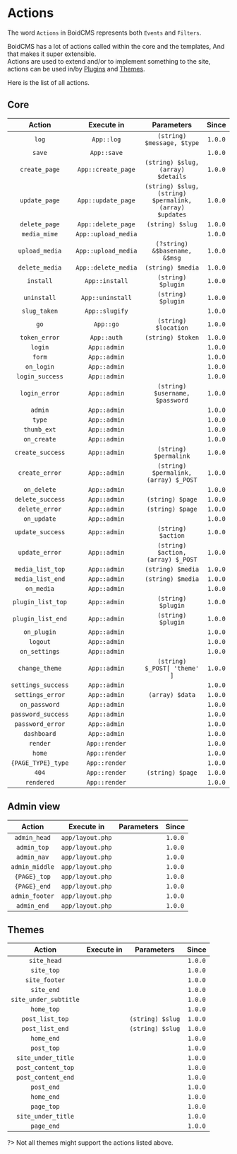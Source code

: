 # Actions
The word `Actions` in BoidCMS represents both `Events` and `Filters`. 

BoidCMS has a lot of actions called within the core and the templates, And that makes it super extensible.     
Actions are used to extend and/or to implement something to the site, actions can be used in/by [Plugins](plugins/) and [Themes](themes/).       


Here is the list of all actions.

## Core

|         Action       |    Execute in    |               Parameters           |   Since  |
| :------------------: | :--------------: | :--------------------------------: | :------: |
|         `log`        |    `App::log`    |     `(string) $message, $type`     |  `1.0.0` |
|         `save`       |    `App::save`   |                                    |  `1.0.0` |
|      `create_page`   |`App::create_page`|  `(string) $slug, (array) $details`|  `1.0.0` |
|      `update_page`   |`App::update_page`| `(string) $slug, (string) $permalink, (array) $updates`|  `1.0.0` |
|      `delete_page`   |`App::delete_page`|           `(string) $slug`         |  `1.0.0` |
|      `media_mime`    |`App::upload_media`|                                   |  `1.0.0` |
|     `upload_media`   |`App::upload_media`|   `(?string) &$basename, &$msg`   |  `1.0.0` |
|     `delete_media`   |`App::delete_media`|         `(string) $media`         |  `1.0.0` |
|       `install`      |  `App::install`  |        `(string) $plugin`          |  `1.0.0` |
|      `uninstall`     | `App::uninstall` |        `(string) $plugin`          |  `1.0.0` |
|      `slug_taken`    |  `App::slugify`  |                                    |  `1.0.0` |
|          `go`        |     `App::go`    |       `(string) $location`         |  `1.0.0` |
|     `token_error`    |    `App::auth`   |         `(string) $token`          |  `1.0.0` |
|         `login`      |   `App::admin`   |                                    |  `1.0.0` |
|         `form`       |   `App::admin`   |                                    |  `1.0.0` |
|       `on_login`     |   `App::admin`   |                                    |  `1.0.0` |
|    `login_success`   |   `App::admin`   |                                    |  `1.0.0` |
|     `login_error`    |   `App::admin`   |  `(string) $username, $password`   |  `1.0.0` |
|        `admin`       |   `App::admin`   |                                    |  `1.0.0` |
|         `type`       |   `App::admin`   |                                    |  `1.0.0` |
|      `thumb_ext`     |   `App::admin`   |                                    |  `1.0.0` |
|      `on_create`     |   `App::admin`   |                                    |  `1.0.0` |
|    `create_success`  |   `App::admin`   |       `(string) $permalink`        |  `1.0.0` |
|     `create_error`   |   `App::admin`   |`(string) $permalink, (array) $_POST`|  `1.0.0` |
|      `on_delete`     |   `App::admin`   |                                    |  `1.0.0` |
|   `delete_success`   |   `App::admin`   |          `(string) $page`          |  `1.0.0` |
|    `delete_error`    |   `App::admin`   |          `(string) $page`          |  `1.0.0` |
|      `on_update`     |   `App::admin`   |                                    |  `1.0.0` |
|    `update_success`  |   `App::admin`   |         `(string) $action`         |  `1.0.0` |
|     `update_error`   |   `App::admin`   | `(string) $action, (array) $_POST` |  `1.0.0` |
|    `media_list_top`  |   `App::admin`   |          `(string) $media`         |  `1.0.0` |
|    `media_list_end`  |   `App::admin`   |          `(string) $media`         |  `1.0.0` |
|      `on_media`      |   `App::admin`   |                                    |  `1.0.0` |
|   `plugin_list_top`  |   `App::admin`   |         `(string) $plugin`         |  `1.0.0` |
|   `plugin_list_end`  |   `App::admin`   |         `(string) $plugin`         |  `1.0.0` |
|      `on_plugin`     |   `App::admin`   |                                    |  `1.0.0` |
|        `logout`      |   `App::admin`   |                                    |  `1.0.0` |
|     `on_settings`    |   `App::admin`   |                                    |  `1.0.0` |
|    `change_theme`    |   `App::admin`   |     `(string) $_POST[ 'theme' ]`   |  `1.0.0` |
|  `settings_success`  |   `App::admin`   |                                    |  `1.0.0` |
|   `settings_error`   |   `App::admin`   |          `(array) $data`           |  `1.0.0` |
|     `on_password`    |   `App::admin`   |                                    |  `1.0.0` |
|  `password_success`  |   `App::admin`   |                                    |  `1.0.0` |
|   `password_error`   |   `App::admin`   |                                    |  `1.0.0` |
|      `dashboard`     |   `App::admin`   |                                    |  `1.0.0` |
|       `render`       |   `App::render`  |                                    |  `1.0.0` |
|        `home`        |   `App::render`  |                                    |  `1.0.0` |
|   `{PAGE_TYPE}_type` |   `App::render`  |                                    |  `1.0.0` |
|         `404`        |   `App::render`  |          `(string) $page`          |  `1.0.0` |
|      `rendered`      |   `App::render`  |                                    |  `1.0.0` |


## Admin view

|       Action      |      Execute in     |  Parameters  |  Since  |
| :---------------: | :-----------------: | :----------: | :-----: |
|    `admin_head`   |   `app/layout.php`  |              | `1.0.0` |
|     `admin_top`   |   `app/layout.php`  |              | `1.0.0` |
|     `admin_nav`   |   `app/layout.php`  |              | `1.0.0` |
|   `admin_middle`  |   `app/layout.php`  |              | `1.0.0` |
|    `{PAGE}_top`   |   `app/layout.php`  |              | `1.0.0` |
|    `{PAGE}_end`   |   `app/layout.php`  |              | `1.0.0` |
|   `admin_footer`  |   `app/layout.php`  |              | `1.0.0` |
|     `admin_end`   |   `app/layout.php`  |              | `1.0.0` |


## Themes

|        Action       |      Execute in     |   Parameters   |  Since  |
| :-----------------: | :-----------------: | :------------: | :-----: |
|     `site_head`     |                     |                | `1.0.0` |
|      `site_top`     |                     |                | `1.0.0` |
|    `site_footer`    |                     |                | `1.0.0` |
|      `site_end`     |                     |                | `1.0.0` |
|`site_under_subtitle`|                     |                | `1.0.0` |
|      `home_top`     |                     |                | `1.0.0` |
|   `post_list_top`   |                     |`(string) $slug`| `1.0.0` |
|   `post_list_end`   |                     |`(string) $slug`| `1.0.0` |
|      `home_end`     |                     |                | `1.0.0` |
|      `post_top`     |                     |                | `1.0.0` |
| `site_under_title`  |                     |                | `1.0.0` |
| `post_content_top`  |                     |                | `1.0.0` |
| `post_content_end`  |                     |                | `1.0.0` |
|      `post_end`     |                     |                | `1.0.0` |
|      `home_end`     |                     |                | `1.0.0` |
|      `page_top`     |                     |                | `1.0.0` |
| `site_under_title`  |                     |                | `1.0.0` |
|      `page_end`     |                     |                | `1.0.0` |

?> Not all themes might support the actions listed above.




